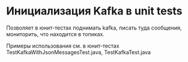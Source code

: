 # Инициализация Kafka в unit tests

Позволяет в юнит-тестах поднимать kafka, писать туда сообщения, мониторить, что находится в топиках.

Примеры использования см. в юнит-тестах TestKafkaWithJsonMessagesTest.java, TestKafkaTest.java

